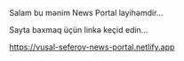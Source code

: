 Salam bu mənim News Portal layihəmdir...

Sayta baxmaq üçün linkə keçid edin...

https://vusal-seferov-news-portal.netlify.app